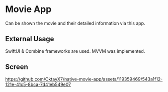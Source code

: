 <h1> Movie App </h1>

Can be shown the movie and their detailed information via this app.

<h2> External Usage </h2>

SwiftUI & Combine frameworks are used. MVVM was implemented.

<h2> Screen </h2>

https://github.com/OktayX7/native-movie-app/assets/119359469/543a1f12-121e-41c5-8bca-7d41eb549e07
